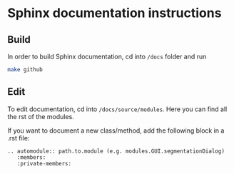 # Sphinx documentation instructions

## Build
In order to build Sphinx documentation, cd into `/docs` folder and run
```bash
make github
```

## Edit
To edit documentation, cd into `/docs/source/modules`.
Here you can find all the rst of the modules.

If you want to document a new class/method, add the following block in a .rst file:
```
.. automodule:: path.to.module (e.g. modules.GUI.segmentationDialog)
   :members:
   :private-members:
```